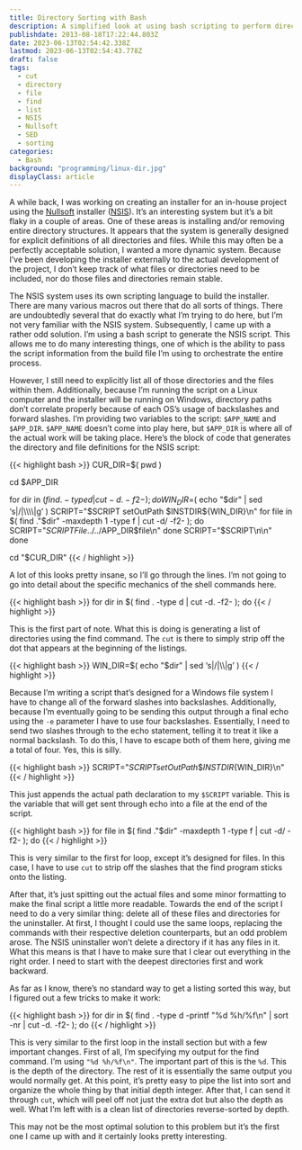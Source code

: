 ```yaml
---
title: Directory Sorting with Bash
description: A simplified look at using bash scripting to perform directory sorting based on the file structure depth.
publishdate: 2013-08-18T17:22:44.803Z
date: 2023-06-13T02:54:42.338Z
lastmod: 2023-06-13T02:54:43.778Z
draft: false
tags:
  - cut
  - directory
  - file
  - find
  - list
  - NSIS
  - Nullsoft
  - SED
  - sorting
categories:
  - Bash
background: "programming/linux-dir.jpg"
displayClass: article
---
```


A while back, I was working on creating an installer for an in-house project using the [Nullsoft](https://en.wikipedia.org/wiki/Nullsoft) installer ([NSIS](http://nsis.sourceforge.net/Main_Page)). It’s an interesting system but it’s a bit flaky in a couple of areas. One of these areas is installing and/or removing entire directory structures. It appears that the system is generally designed for explicit definitions of all directories and files. While this may often be a perfectly acceptable solution, I wanted a more dynamic system. Because I’ve been developing the installer externally to the actual development of the project, I don’t keep track of what files or directories need to be included, nor do those files and directories remain stable.

<!--more-->

The NSIS system uses its own scripting language to build the installer. There are many various macros out there that do all sorts of things. There are undoubtedly several that do exactly what I’m trying to do here, but I’m not very familiar with the NSIS system. Subsequently, I came up with a rather odd solution. I’m using a bash script to generate the NSIS script. This allows me to do many interesting things, one of which is the ability to pass the script information from the build file I’m using to orchestrate the entire process.

However, I still need to explicitly list all of those directories and the files within them. Additionally, because I’m running the script on a Linux computer and the installer will be running on Windows, directory paths don’t correlate properly because of each OS’s usage of backslashes and forward slashes. I’m providing two variables to the script: `$APP_NAME` and `$APP_DIR`. `$APP_NAME` doesn’t come into play here, but `$APP_DIR` is where all of the actual work will be taking place. Here’s the block of code that generates the directory and file definitions for the NSIS script:

{{< highlight bash >}}
CUR_DIR=$( pwd )

cd $APP_DIR

for dir in $( find . -type d | cut -d. -f2- ); do
    WIN_DIR=$( echo "$dir" | sed ‘s|/|\\\\|g’ )
    SCRIPT="$SCRIPT setOutPath \$INSTDIR${WIN_DIR}\n"
    for file in $( find ."$dir" -maxdepth 1 -type f | cut -d/ -f2- ); do
        SCRIPT="$SCRIPT File ../../$APP_DIR$file\n"
    done
    SCRIPT="$SCRIPT\n\n"
done

cd "$CUR_DIR"
{{< / highlight >}}

A lot of this looks pretty insane, so I’ll go through the lines. I’m not going to go into detail about the specific mechanics of the shell commands here.

{{< highlight bash >}}
for dir in $( find . -type d | cut -d. -f2- ); do
{{< / highlight >}}

This is the first part of note. What this is doing is generating a list of directories using the find command. The `cut` is there to simply strip off the dot that appears at the beginning of the listings.

{{< highlight bash >}}
WIN_DIR=$( echo "$dir" | sed ‘s|/|\\\\|g’ )
{{< / highlight >}}

Because I’m writing a script that’s designed for a Windows file system I have to change all of the forward slashes into backslashes. Additionally, because I’m eventually going to be sending this output through a final echo using the `-e` parameter I have to use four backslashes. Essentially, I need to send two slashes through to the echo statement, telling it to treat it like a normal backslash. To do this, I have to escape both of them here, giving me a total of four. Yes, this is silly.

{{< highlight bash >}}
SCRIPT="$SCRIPT setOutPath \$INSTDIR${WIN_DIR}\n"
{{< / highlight >}}

This just appends the actual path declaration to my `$SCRIPT` variable. This is the variable that will get sent through echo into a file at the end of the script.

{{< highlight bash >}}
for file in $( find ."$dir" -maxdepth 1 -type f | cut -d/ -f2- ); do
{{< / highlight >}}

This is very similar to the first for loop, except it’s designed for files. In this case, I have to use `cut` to strip off the slashes that the find program sticks onto the listing.

After that, it’s just spitting out the actual files and some minor formatting to make the final script a little more readable. Towards the end of the script I need to do a very similar thing: delete all of these files and directories for the uninstaller. At first, I thought I could use the same loops, replacing the commands with their respective deletion counterparts, but an odd problem arose. The NSIS uninstaller won’t delete a directory if it has any files in it. What this means is that I have to make sure that I clear out everything in the right order. I need to start with the deepest directories first and work backward.

As far as I know, there’s no standard way to get a listing sorted this way, but I figured out a few tricks to make it work:

{{< highlight bash >}}
for dir in $( find . -type d -printf "%d %h/%f\n" | sort -nr | cut -d. -f2- ); do
{{< / highlight >}}

This is very similar to the first loop in the install section but with a few important changes. First of all, I’m specifying my output for the find command. I’m using `"%d %h/%f\n"`. The important part of this is the `%d`. This is the depth of the directory. The rest of it is essentially the same output you would normally get. At this point, it’s pretty easy to pipe the list into sort and organize the whole thing by that initial depth integer. After that, I can send it through `cut`, which will peel off not just the extra dot but also the depth as well. What I’m left with is a clean list of directories reverse-sorted by depth.

This may not be the most optimal solution to this problem but it’s the first one I came up with and it certainly looks pretty interesting.
